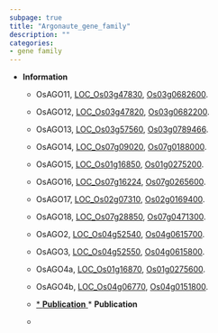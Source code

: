 ```yaml
---
subpage: true
title: "Argonaute_gene_family"
description: ""
categories:
- gene family
---
```


* **Information**  
    + OsAGO11, [LOC_Os03g47830](http://rice.plantbiology.msu.edu/cgi-bin/ORF_infopage.cgi?orf=LOC_Os03g47830), [Os03g0682600](http://rapdb.dna.affrc.go.jp/viewer/gbrowse_details/irgsp1?name=Os03g0682600).
    + OsAGO12, [LOC_Os03g47820](http://rice.plantbiology.msu.edu/cgi-bin/ORF_infopage.cgi?orf=LOC_Os03g47820), [Os03g0682200](http://rapdb.dna.affrc.go.jp/viewer/gbrowse_details/irgsp1?name=Os03g0682200).
    + OsAGO13, [LOC_Os03g57560](http://rice.plantbiology.msu.edu/cgi-bin/ORF_infopage.cgi?orf=LOC_Os03g57560), [Os03g0789466](http://rapdb.dna.affrc.go.jp/viewer/gbrowse_details/irgsp1?name=Os03g0789466).
    + OsAGO14, [LOC_Os07g09020](http://rice.plantbiology.msu.edu/cgi-bin/ORF_infopage.cgi?orf=LOC_Os07g09020), [Os07g0188000](http://rapdb.dna.affrc.go.jp/viewer/gbrowse_details/irgsp1?name=Os07g0188000).
    + OsAGO15, [LOC_Os01g16850](http://rice.plantbiology.msu.edu/cgi-bin/ORF_infopage.cgi?orf=LOC_Os01g16850), [Os01g0275200](http://rapdb.dna.affrc.go.jp/viewer/gbrowse_details/irgsp1?name=Os01g0275200).
    + OsAGO16, [LOC_Os07g16224](http://rice.plantbiology.msu.edu/cgi-bin/ORF_infopage.cgi?orf=LOC_Os07g16224), [Os07g0265600](http://rapdb.dna.affrc.go.jp/viewer/gbrowse_details/irgsp1?name=Os07g0265600).
    + OsAGO17, [LOC_Os02g07310](http://rice.plantbiology.msu.edu/cgi-bin/ORF_infopage.cgi?orf=LOC_Os02g07310), [Os02g0169400](http://rapdb.dna.affrc.go.jp/viewer/gbrowse_details/irgsp1?name=Os02g0169400).
    + OsAGO18, [LOC_Os07g28850](http://rice.plantbiology.msu.edu/cgi-bin/ORF_infopage.cgi?orf=LOC_Os07g28850), [Os07g0471300](http://rapdb.dna.affrc.go.jp/viewer/gbrowse_details/irgsp1?name=Os07g0471300).
    + OsAGO2, [LOC_Os04g52540](http://rice.plantbiology.msu.edu/cgi-bin/ORF_infopage.cgi?orf=LOC_Os04g52540), [Os04g0615700](http://rapdb.dna.affrc.go.jp/viewer/gbrowse_details/irgsp1?name=Os04g0615700).
    + OsAGO3, [LOC_Os04g52550](http://rice.plantbiology.msu.edu/cgi-bin/ORF_infopage.cgi?orf=LOC_Os04g52550), [Os04g0615800](http://rapdb.dna.affrc.go.jp/viewer/gbrowse_details/irgsp1?name=Os04g0615800).
    + OsAGO4a, [LOC_Os01g16870](http://rice.plantbiology.msu.edu/cgi-bin/ORF_infopage.cgi?orf=LOC_Os01g16870), [Os01g0275600](http://rapdb.dna.affrc.go.jp/viewer/gbrowse_details/irgsp1?name=Os01g0275600).
    + OsAGO4b, [LOC_Os04g06770](http://rice.plantbiology.msu.edu/cgi-bin/ORF_infopage.cgi?orf=LOC_Os04g06770), [Os04g0151800](http://rapdb.dna.affrc.go.jp/viewer/gbrowse_details/irgsp1?name=Os04g0151800).

    + [* **Publication**  ](*+**Publication**++)* **Publication**  
    + []()

